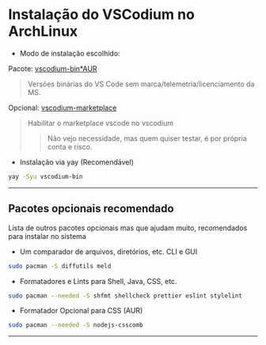 # Instalação do VSCodium no ArchLinux

- Modo de instalação escolhido:

Pacote: [vscodium-bin*AUR](https://aur.archlinux.org/packages/vscodium-bin)

> Versões binárias do VS Code sem marca/telemetria/licenciamento da MS.

Opcional: [vscodium-marketplace](https://aur.archlinux.org/packages/vscodium-marketplace)

> Habilitar o marketplace vscode no vscodium
> 
> > Não vejo necessidade, mas quem quiser testar, é por própria conta e risco.

- Instalação via yay (Recomendável)

```bash
yay -Syu vscodium-bin
```
___
## Pacotes opcionais recomendado

Lista de outros pacotes opcionais mas que ajudam muito, recomendados para instalar no sistema

- Um comparador de arquivos, diretórios, etc. CLI e GUI
```bash
sudo pacman -S diffutils meld
```
- Formatadores e Lints para Shell, Java, CSS, etc.
```bash
sudo pacman --needed -S shfmt shellcheck prettier eslint stylelint
```

- Formatador Opcional para CSS (AUR)
```bash
sudo pacman --needed -S nodejs-csscomb
```
___
